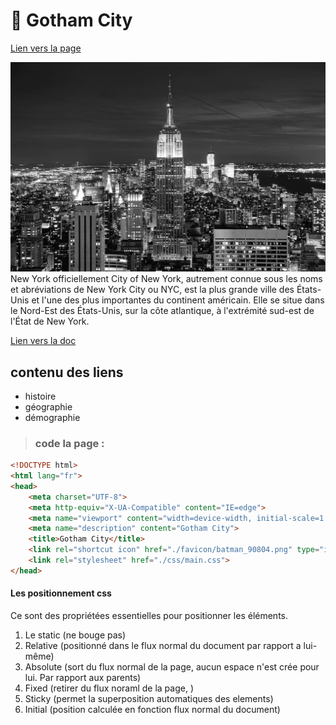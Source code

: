 [//]: # (ligne de code pour faire un commentaire)

[//]: # (un diese devant un titre précise le niveau du "h" du type h1 "un dièse", h2 "deux dièse", h3 "trois dièse" etc)

# 🗽 Gotham City

[Lien vers la page](https://capura94.github.io/activite-gotham/)

![New York](asset/vue-aerienne-new-york-city-manhattan-skyline_649448-3440.webp)
New York officiellement City of New York, autrement connue sous les noms et abréviations de New York City ou NYC, est la plus grande ville des États-Unis et l'une des plus importantes du continent américain. Elle se situe dans le Nord-Est des États-Unis, sur la côte atlantique, à l'extrémité sud-est de l'État de New York. 

[//]:# (Pour noter un lien - le chevron sert a mettre une fond gris derriere le lien)


[Lien vers la doc](https://drive.google.com/drive/my-drive)


## contenu des liens
[//]: # (les * servent a faire une liste a puce)
* histoire
* géographie
* démographie

[//]: # (pour afficher le code en clair sur fond gris dans la page)
> ### code la page : 
```html
<!DOCTYPE html> 
<html lang="fr">
<head>
    <meta charset="UTF-8">
    <meta http-equiv="X-UA-Compatible" content="IE=edge">
    <meta name="viewport" content="width=device-width, initial-scale=1.0">
    <meta name="description" content="Gotham City">
    <title>Gotham City</title>
    <link rel="shortcut icon" href="./favicon/batman_90804.png" type="image/png">
    <link rel="stylesheet" href="./css/main.css">
</head>
```

#### Les positionnement css
Ce sont des propriétées essentielles pour positionner les éléments.
1. Le static (ne bouge pas)
2. Relative (positionné dans le flux normal du document par rapport a lui-même)
3. Absolute (sort du flux normal de la page, aucun espace n'est crée pour lui. Par rapport aux parents)
4. Fixed (retirer du flux noraml de la page, )
5. Sticky (permet la superposition automatiques des elements)
6. Initial (position calculée en fonction flux normal du document)
